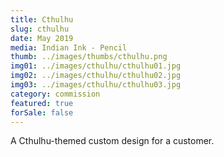 ```yaml
---
title: Cthulhu
slug: cthulhu
date: May 2019
media: Indian Ink - Pencil
thumb: ../images/thumbs/cthulhu.png
img01: ../images/cthulhu/cthulhu01.jpg
img02: ../images/cthulhu/cthulhu02.jpg
img03: ../images/cthulhu/cthulhu03.jpg
category: commission
featured: true
forSale: false
---
```


A Cthulhu-themed custom design for a customer.